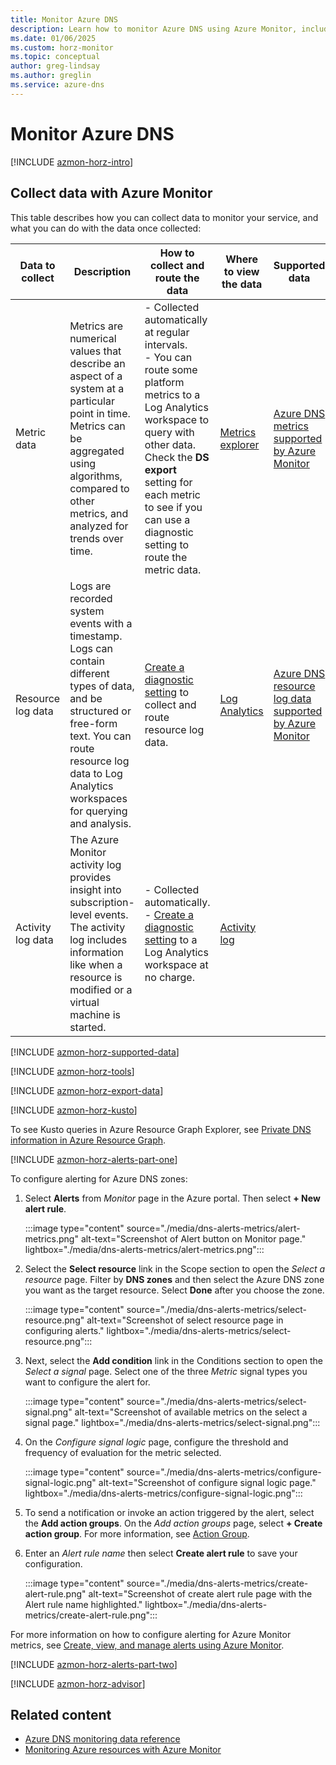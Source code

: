 ```yaml
---
title: Monitor Azure DNS
description: Learn how to monitor Azure DNS using Azure Monitor, including data collection, analysis, and alerting.
ms.date: 01/06/2025
ms.custom: horz-monitor
ms.topic: conceptual
author: greg-lindsay
ms.author: greglin
ms.service: azure-dns
---
```


# Monitor Azure DNS

[!INCLUDE [azmon-horz-intro](~/reusable-content/ce-skilling/azure/includes/azure-monitor/horizontals/azmon-horz-intro.md)]

## Collect data with Azure Monitor

This table describes how you can collect data to monitor your service, and what you can do with the data once collected:

|Data to collect|Description|How to collect and route the data|Where to view the data|Supported data|
|---------|---------|---------|---------|---------|
|Metric data|Metrics are numerical values that describe an aspect of a system at a particular point in time. Metrics can be aggregated using algorithms, compared to other metrics, and analyzed for trends over time.|- Collected automatically at regular intervals.</br> - You can route some platform metrics to a Log Analytics workspace to query with other data. Check the **DS export** setting for each metric to see if you can use a diagnostic setting to route the metric data.|[Metrics explorer](/azure/azure-monitor/essentials/metrics-getting-started)| [Azure DNS metrics supported by Azure Monitor](monitor-dns-reference.md#metrics)|
|Resource log data|Logs are recorded system events with a timestamp. Logs can contain different types of data, and be structured or free-form text. You can route resource log data to Log Analytics workspaces for querying and analysis.|[Create a diagnostic setting](/azure/azure-monitor/essentials/create-diagnostic-settings) to collect and route resource log data.| [Log Analytics](/azure/azure-monitor/learn/quick-create-workspace)|[Azure DNS resource log data supported by Azure Monitor](monitor-dns-reference.md#resource-logs)  |
|Activity log data|The Azure Monitor activity log provides insight into subscription-level events. The activity log includes information like when a resource is modified or a virtual machine is started.|- Collected automatically.</br> - [Create a diagnostic setting](/azure/azure-monitor/essentials/create-diagnostic-settings) to a Log Analytics workspace at no charge.|[Activity log](/azure/azure-monitor/essentials/activity-log)|  |

[!INCLUDE [azmon-horz-supported-data](~/reusable-content/ce-skilling/azure/includes/azure-monitor/horizontals/azmon-horz-supported-data.md)]

[!INCLUDE [azmon-horz-tools](~/reusable-content/ce-skilling/azure/includes/azure-monitor/horizontals/azmon-horz-tools.md)]

[!INCLUDE [azmon-horz-export-data](~/reusable-content/ce-skilling/azure/includes/azure-monitor/horizontals/azmon-horz-export-data.md)]

[!INCLUDE [azmon-horz-kusto](~/reusable-content/ce-skilling/azure/includes/azure-monitor/horizontals/azmon-horz-kusto.md)]

To see Kusto queries in Azure Resource Graph Explorer, see [Private DNS information in Azure Resource Graph](private-dns-arg.md).

[!INCLUDE [azmon-horz-alerts-part-one](~/reusable-content/ce-skilling/azure/includes/azure-monitor/horizontals/azmon-horz-alerts-part-one.md)]

To configure alerting for Azure DNS zones:

1. Select **Alerts** from *Monitor* page in the Azure portal. Then select **+ New alert rule**.

   :::image type="content" source="./media/dns-alerts-metrics/alert-metrics.png" alt-text="Screenshot of Alert button on Monitor page." lightbox="./media/dns-alerts-metrics/alert-metrics.png":::

1. Select the **Select resource** link in the Scope section to open the *Select a resource* page. Filter by **DNS zones** and then select the Azure DNS zone you want as the target resource. Select **Done** after you choose the zone.

   :::image type="content" source="./media/dns-alerts-metrics/select-resource.png" alt-text="Screenshot of select resource page in configuring alerts." lightbox="./media/dns-alerts-metrics/select-resource.png":::

1. Next, select the **Add condition** link in the Conditions section to open the *Select a signal* page. Select one of the three *Metric* signal types you want to configure the alert for.

   :::image type="content" source="./media/dns-alerts-metrics/select-signal.png" alt-text="Screenshot of available metrics on the select a signal page." lightbox="./media/dns-alerts-metrics/select-signal.png":::

1. On the *Configure signal logic* page, configure the threshold and frequency of evaluation for the metric selected.

   :::image type="content" source="./media/dns-alerts-metrics/configure-signal-logic.png" alt-text="Screenshot of configure signal logic page." lightbox="./media/dns-alerts-metrics/configure-signal-logic.png":::

1. To send a notification or invoke an action triggered by the alert, select the **Add action groups**. On the *Add action groups* page, select **+ Create action group**. For more information, see [Action Group](/azure/azure-monitor/alerts/action-groups).

1. Enter an *Alert rule name* then select **Create alert rule** to save your configuration.

   :::image type="content" source="./media/dns-alerts-metrics/create-alert-rule.png" alt-text="Screenshot of create alert rule page with the Alert rule name highlighted." lightbox="./media/dns-alerts-metrics/create-alert-rule.png":::

For more information on how to configure alerting for Azure Monitor metrics, see [Create, view, and manage alerts using Azure Monitor](/azure/azure-monitor/alerts/alerts-metric).

[!INCLUDE [azmon-horz-alerts-part-two](~/reusable-content/ce-skilling/azure/includes/azure-monitor/horizontals/azmon-horz-alerts-part-two.md)]

[!INCLUDE [azmon-horz-advisor](~/reusable-content/ce-skilling/azure/includes/azure-monitor/horizontals/azmon-horz-advisor.md)]

## Related content

- [Azure DNS monitoring data reference](monitor-dns-reference.md)
- [Monitoring Azure resources with Azure Monitor](/azure/azure-monitor/essentials/monitor-azure-resource)
